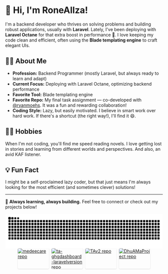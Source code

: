 # 👋 Hi, I'm RoneAllza!

I'm a backend developer who thrives on solving problems and building robust applications, usually with **Laravel**. Lately, I've been deploying with **Laravel Octane** for that extra boost in performance 🚀. I love keeping my code clean and efficient, often using the **Blade templating engine** to craft elegant UIs.

## 👨‍💻 About Me

- **Profession:** Backend Programmer (mostly Laravel, but always ready to learn and adapt)
- **Current Focus:** Deploying with Laravel Octane, optimizing backend performance
- **Favorite Tool:** Blade templating engine
- **Favorite Repo:** My final task assignment — co-developed with [@ryanmoehs](https://github.com/ryanmoehs). It was a fun and rewarding collaboration!
- **Coding Style:** Lazy, but easily motivated. I believe in smart work over hard work. If there's a shortcut (the right way!), I'll find it 😄.

## 🏃‍♂️ Hobbies

When I'm not coding, you'll find me speed reading novels. I love getting lost in stories and learning from different worlds and perspectives. And also, an avid KAF listener.

## 💡 Fun Fact

I might be a self-proclaimed lazy coder, but that just means I'm always looking for the most efficient (and sometimes clever) solutions!

---

🌱 **Always learning, always building.** Feel free to connect or check out my projects below!

<img align="center" src="snake.svg" />

<div style="display: flex; gap: 8px; justify-content: center; flex-wrap: nowrap;">
  <a href="https://github.com/RoneAllza/medeecare" target="_blank" rel="noopener noreferrer" style="display: block; width: 100px; height: 65px; overflow: hidden; border-radius: 4px; box-shadow: 0 1px 3px rgba(0,0,0,0.15);">
    <img src="https://github-readme-stats.vercel.app/api/pin/?username=RoneAllza&repo=medeecare&theme=dark" alt="medeecare repo" style="width: 100%; height: 100%; object-fit: cover; display: block;" />
  </a>

  <a href="https://github.com/RoneAllza/ta-ghgdashboard-laravelversion" target="_blank" rel="noopener noreferrer" style="display: block; width: 100px; height: 65px; overflow: hidden; border-radius: 4px; box-shadow: 0 1px 3px rgba(0,0,0,0.15);">
    <img src="https://github-readme-stats.vercel.app/api/pin/?username=RoneAllza&repo=ta-ghgdashboard-laravelversion&theme=dark" alt="ta-ghgdashboard-laravelversion repo" style="width: 100%; height: 100%; object-fit: cover; display: block;" />
  </a>

  <a href="https://github.com/RoneAllza/TAv2" target="_blank" rel="noopener noreferrer" style="display: block; width: 100px; height: 65px; overflow: hidden; border-radius: 4px; box-shadow: 0 1px 3px rgba(0,0,0,0.15);">
    <img src="https://github-readme-stats.vercel.app/api/pin/?username=RoneAllza&repo=TAv2&theme=dark" alt="TAv2 repo" style="width: 100%; height: 100%; object-fit: cover; display: block;" />
  </a>

  <a href="https://github.com/RoneAllza/DhuAMaProject" target="_blank" rel="noopener noreferrer" style="display: block; width: 100px; height: 65px; overflow: hidden; border-radius: 4px; box-shadow: 0 1px 3px rgba(0,0,0,0.15);">
    <img src="https://github-readme-stats.vercel.app/api/pin/?username=RoneAllza&repo=DhuAMaProject&theme=dark" alt="DhuAMaProject repo" style="width: 100%; height: 100%; object-fit: cover; display: block;" />
  </a>
</div>




